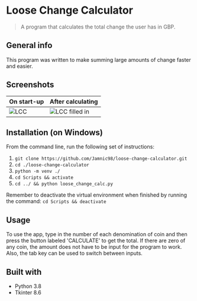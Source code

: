 # Loose Change Calculator
> A program that calculates the total change the user has in GBP.

## General info
This program was written to make summing large amounts of change faster and easier.


<!-- Screenshots -->
## Screenshots
| On start-up | After calculating |
| --- | --- |
| ![LCC](https://user-images.githubusercontent.com/44094740/98406966-c2b00280-2066-11eb-8773-5f855aa8fdbf.png) | ![LCC filled in](https://user-images.githubusercontent.com/44094740/98407627-e4f65000-2067-11eb-89a2-cabf69c21466.png) |


<!-- How to install the program -->
## Installation (on Windows)
From the command line, run the following set of instructions:
1. `git clone https://github.com/Jamnic98/loose-change-calculator.git`
2. `cd ./loose-change-calculator`
3. `python -m venv ./`
4. `cd Scripts && activate`
5. `cd ../ && python loose_change_calc.py`

Remember to deactivate the virtual environment when finished by running the command:
`cd Scripts && deactivate`


<!-- Usage examples -->
## Usage
To use the app, type in the number of each denomination of coin and then press the button labeled 'CALCULATE' to get the total.
If there are zero of any coin, the amount does not have to be input for the program to work. Also, the tab key can be used to switch between inputs.


<!-- Technologies used in development -->
## Built with
* Python 3.8
* Tkinter 8.6
